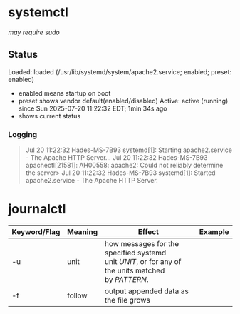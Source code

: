 
# systemctl
*may require sudo*
## Status
Loaded: loaded (/usr/lib/systemd/system/apache2.service; enabled; preset: enabled)
- enabled means startup on boot
- preset shows vendor default(enabled/disabled)
Active: active (running) since Sun 2025-07-20 11:22:32 EDT; 1min 34s ago
- shows current status


### Logging
>Jul 20 11:22:32 Hades-MS-7B93 systemd[1]: Starting apache2.service - The Apache HTTP Server...
>Jul 20 11:22:32 Hades-MS-7B93 apachectl[21581]: AH00558: apache2: Could not reliably determine the server>
>Jul 20 11:22:32 Hades-MS-7B93 systemd[1]: Started apache2.service - The Apache HTTP Server.

# journalctl
| Keyword/Flag | Meaning | Effect                                                                                            | Example |
| ------------ | ------- | ------------------------------------------------------------------------------------------------- | ------- |
| -u           | unit    | how messages for the specified systemd unit _UNIT_, or for any of the units matched by _PATTERN_. |         |
| -f           | follow  | output appended data as the file grows                                                            |         |